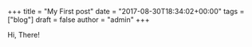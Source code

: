 +++
title = "My First post"
date = "2017-08-30T18:34:02+00:00"
tags = ["blog"]
draft = false
author = "admin"
+++

Hi, There!
